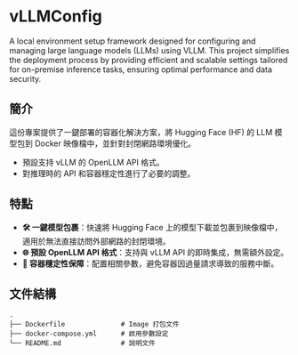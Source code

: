# vLLMConfig

A local environment setup framework designed for configuring and managing large language models (LLMs) using VLLM. This project simplifies the deployment process by providing efficient and scalable settings tailored for on-premise inference tasks, ensuring optimal performance and data security.


## 簡介

這份專案提供了一鍵部署的容器化解決方案，將 Hugging Face (HF) 的 LLM 模型包到 Docker 映像檔中，並針對封閉網路環境優化。

- 預設支持 vLLM 的 OpenLLM API 格式。
- 對推理時的 API 和容器穩定性進行了必要的調整。

## 特點

- **🛠️ 一鍵模型包裹**：快速將 Hugging Face 上的模型下載並包裹到映像檔中，適用於無法直接訪問外部網路的封閉環境。
- **🌐 預設 OpenLLM API 格式**：支持與 vLLM API 的即時集成，無需額外設定。
- **🚦 容器穩定性保障**：配置相關參數，避免容器因過量請求導致的服務中斷。

## 文件結構

```
.
├── Dockerfile              # Image 打包文件
├── docker-compose.yml      # 啟用參數設定
└── README.md               # 說明文件
```
